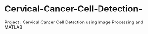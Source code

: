 # Cervical-Cancer-Cell-Detection-
Project : Cervical Cancer Cell Detection using Image Processing and MATLAB

